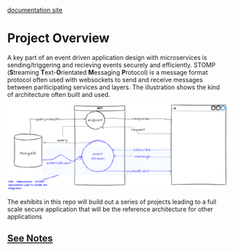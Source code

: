 [documentation site](https://mp30028.github.io/tryout-websockets/)

# Project Overview

A key part of an event driven application design with microservices is sending/triggering and recieving events securely and efficiently. STOMP (**S**treaming **T**ext-**O**rientated **M**essaging **P**rotocol) is a message format protocol often used with websockets to send and receive messages between pariticipating services and layers. The illustration shows the kind of architecture often built and used.  
  
![sse-websockets-stomp](./notes/assets/readme-diagrams-sse-websockets-stomp.png)  

The exhibits in this repo will build out a series of projects leading to a full scale secure application that will be the reference architecture for other applications

## [See Notes](./notes/readme.md)